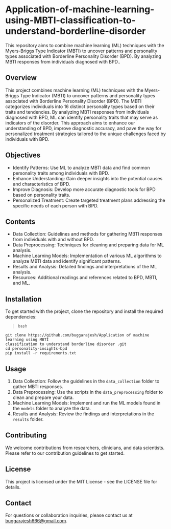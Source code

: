 # Application-of-machine-learning-using-MBTI-classification-to-understand-borderline-disorder
This repository aims to combine machine learning (ML) techniques with the Myers-Briggs Type Indicator (MBTI) to uncover patterns and personality types associated with Borderline Personality Disorder (BPD). By analyzing MBTI responses from individuals diagnosed with BPD.. 

## Overview
This project combines machine learning (ML) techniques with the Myers-Briggs Type Indicator (MBTI) to uncover patterns and personality types associated with Borderline Personality Disorder (BPD). The MBTI categorizes individuals into 16 distinct personality types based on their traits and tendencies. By analyzing MBTI responses from individuals diagnosed with BPD, ML can identify personality traits that may serve as indicators of the disorder. This approach aims to enhance our understanding of BPD, improve diagnostic accuracy, and pave the way for personalized treatment strategies tailored to the unique challenges faced by individuals with BPD.

## Objectives
+ Identify Patterns: Use ML to analyze MBTI data and find common personality traits among individuals with BPD.
+ Enhance Understanding: Gain deeper insights into the potential causes and characteristics of BPD.
+ Improve Diagnosis: Develop more accurate diagnostic tools for BPD based on personality traits.
+ Personalized Treatment: Create targeted treatment plans addressing the specific needs of each person with BPD.

## Contents
+ Data Collection: Guidelines and methods for gathering MBTI responses from individuals with and without BPD.
+ Data Preprocessing: Techniques for cleaning and preparing data for ML analysis.
+ Machine Learning Models: Implementation of various ML algorithms to analyze MBTI data and identify significant patterns.
+ Results and Analysis: Detailed findings and interpretations of the ML analysis.
+ Resources: Additional readings and references related to BPD, MBTI, and ML.

## Installation
To get started with the project, clone the repository and install the required dependencies:
> `bash`
``` 
git clone https://github.com/buggarajesh/Application of machine learning using MBTI 
classification to understand borderline disorder .git
cd personality-insights-bpd
pip install -r requirements.txt
```
## Usage
1. Data Collection: Follow the guidelines in the `data_collection` folder to gather MBTI responses.
2. Data Preprocessing: Use the scripts in the `data_preprocessing` folder to clean and prepare your data.
3. Machine Learning Models: Implement and run the ML models found in the `models` folder to analyze the data.
4. Results and Analysis: Review the findings and interpretations in the `results` folder.

## Contributing
We welcome contributions from researchers, clinicians, and data scientists. Please refer to our contribution guidelines to get started.

## License
This project is licensed under the MIT License - see the LICENSE file for details.

## Contact
For questions or collaboration inquiries, please contact us at buggarajesh666@gmail.com.

